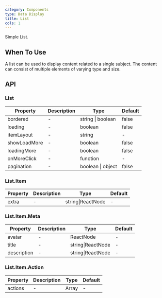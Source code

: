 ```yaml
---
category: Components
type: Data Display
title: List 
cols: 1
---
```


Simple List.

## When To Use

A list can be used to display content related to a single subject. The content can consist of multiple elements of varying type and size.

## API

### List

| Property     | Description           | Type     | Default       |
|----------|----------------|----------|--------------|
| bordered | - | string \| boolean   |  false  |
| loading | -| boolean   |  false  |
| itemLayout | - | string |  -  |
| showLoadMore    | -| boolean   |  false  |
| loadingMore  | - | boolean   |  false  |
| onMoreClick    | -| function   | - |
| pagination | - | boolean \| object   |  false  |

### List.Item

| Property     | Description           | Type     | Default       |
---------|-------------|------|---------
| extra | - | string\|ReactNode |  -  |

### List.Item.Meta

| Property     | Description           | Type     | Default       |
---------|-------------|------|---------
| avatar | - | ReactNode |  -  |
| title | - | string\|ReactNode |  -  |
| description | - | string\|ReactNode |  -  |

### List.Item.Action
| Property     | Description           | Type     | Default       |
---------|-------------|------|---------
| actions | - | Array |  -  |
